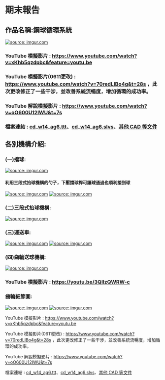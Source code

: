 # 期末報告
## 作品名稱:鋼球循環系統
<a href="https://imgur.com/5ovC0uu"><img src="https://i.imgur.com/5ovC0uu.png" title="source: imgur.com" /></a>
### YouTube 模擬影片 : https://www.youtube.com/watch?v=xKhb5qzdpbc&feature=youtu.be
### YouTube 模擬影片(0611更改) : https://www.youtube.com/watch?v=70redLIBo4g&t=28s ，此次更改修正了一些干涉，並改善系統流暢度，增加循環的成功率。
### YouTube 解說模擬影片 : https://www.youtube.com/watch?v=oO600U12IWU&t=7s
### 檔案連結 : [cd_w14_ag6.ttt](https://github.com/s40523122/cd2018_hw/blob/master/lifter/cd_w14_ag6.ttt?raw=true)、[cd_w14_ag6.slvs](https://github.com/s40523122/cd2018_hw/tree/master/lifter/6-barLifter)、[其他 CAD 等文件](https://github.com/s40523122/cd2018_hw/tree/master/lifter)
## 各別機構介紹:
### (一)擋球:
<a href="https://imgur.com/SnijbUy"><img src="https://i.imgur.com/SnijbUy.png" title="source: imgur.com" /></a>
#### 利用三段式抬球機構的勺子，下壓擋球桿可讓球通過也順利接到球
<a href="https://imgur.com/qnqd6wi"><img src="https://i.imgur.com/qnqd6wi.png" title="source: imgur.com" /></a>
<a href="https://imgur.com/ySJxe99"><img src="https://i.imgur.com/ySJxe99.png" title="source: imgur.com" /></a>
### (二)三段式抬球機構:
<a href="https://imgur.com/X7OBAqD"><img src="https://i.imgur.com/X7OBAqD.png" title="source: imgur.com" /></a>
### (三)運送車:
<a href="https://imgur.com/VPCsDo3"><img src="https://i.imgur.com/VPCsDo3.png" title="source: imgur.com" /></a>
<a href="https://imgur.com/vGDDiT2"><img src="https://i.imgur.com/vGDDiT2.png" title="source: imgur.com" /></a>
### (四)齒輪送球機構:
<a href="https://imgur.com/7gL7R9z"><img src="https://i.imgur.com/7gL7R9z.png" title="source: imgur.com" /></a>
### YouTube 模擬影片 : https://youtu.be/3QIIzQWRW-c
### 齒輪細節圖:
<a href="https://imgur.com/4myaMXn"><img src="https://i.imgur.com/4myaMXn.png" title="source: imgur.com" /></a>
<a href="https://imgur.com/rCek7DB"><img src="https://i.imgur.com/rCek7DB.png" title="source: imgur.com" /></a>





















YouTube 模擬影片 : https://www.youtube.com/watch?v=xKhb5qzdpbc&feature=youtu.be

YouTube 模擬影片(0611更改) : https://www.youtube.com/watch?v=70redLIBo4g&t=28s ，此次更改修正了一些干涉，並改善系統流暢度，增加循環的成功率。

YouTube 解說模擬影片 : https://www.youtube.com/watch?v=oO600U12IWU&t=7s

檔案連結 : [cd_w14_ag6.ttt](https://github.com/s40523122/cd2018_hw/blob/master/lifter/cd_w14_ag6.ttt?raw=true)、[cd_w14_ag6.slvs](https://github.com/s40523122/cd2018_hw/tree/master/lifter/6-barLifter)、[其他 CAD 等文件](https://github.com/s40523122/cd2018_hw/tree/master/lifter)
